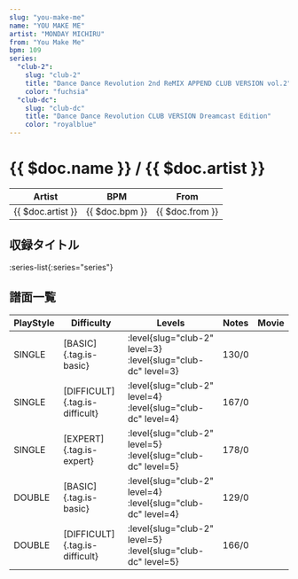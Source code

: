 ```yaml
---
slug: "you-make-me"
name: "YOU MAKE ME"
artist: "MONDAY MICHIRU"
from: "You Make Me"
bpm: 109
series:
  "club-2":
    slug: "club-2"
    title: "Dance Dance Revolution 2nd ReMIX APPEND CLUB VERSION vol.2"
    color: "fuchsia"
  "club-dc":
    slug: "club-dc"
    title: "Dance Dance Revolution CLUB VERSION Dreamcast Edition"
    color: "royalblue"
---
```


# {{ $doc.name }} / {{ $doc.artist }}

|Artist|BPM|From|
|------|---|----|
|{{ $doc.artist }}|{{ $doc.bpm }}|{{ $doc.from }}|

## 収録タイトル

:series-list{:series="series"}

## 譜面一覧

|PlayStyle|Difficulty|Levels|Notes|Movie|
|---------|----------|------|-----|-----|
|SINGLE|[BASIC]{.tag.is-basic}|:level{slug="club-2" level=3} :level{slug="club-dc" level=3}|130/0||
|SINGLE|[DIFFICULT]{.tag.is-difficult}|:level{slug="club-2" level=4} :level{slug="club-dc" level=4}|167/0||
|SINGLE|[EXPERT]{.tag.is-expert}|:level{slug="club-2" level=5} :level{slug="club-dc" level=5}|178/0||
|DOUBLE|[BASIC]{.tag.is-basic}|:level{slug="club-2" level=4} :level{slug="club-dc" level=4}|129/0||
|DOUBLE|[DIFFICULT]{.tag.is-difficult}|:level{slug="club-2" level=5} :level{slug="club-dc" level=5}|166/0||
